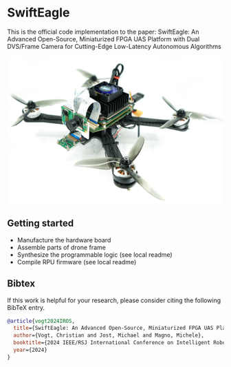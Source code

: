 # SwiftEagle
This is the official code implementation to the paper:
SwiftEagle: An Advanced Open-Source, Miniaturized FPGA UAS Platform with Dual DVS/Frame Camera for Cutting-Edge Low-Latency Autonomous Algorithms

![img/swifteagle_hwrev5.JPG](img/swifteagle_hwrev5.JPG)

## Getting started
- Manufacture the hardware board
- Assemble parts of drone frame
- Synthesize the programmable logic (see local readme)
- Compile RPU firmware (see local readme)

## Bibtex

If this work is helpful for your research, please consider citing the following BibTeX entry.

```bibtex
@article{vogt2024IROS,
  title={SwiftEagle: An Advanced Open-Source, Miniaturized FPGA UAS Platform with Dual DVS/Frame Camera for Cutting-Edge Low-Latency Autonomous Algorithms},
  author={Vogt, Christian and Jost, Michael and Magno, Michele},
  booktitle={2024 IEEE/RSJ International Conference on Intelligent Robots and Systems (IROS)}, 
  year={2024}
}
```
